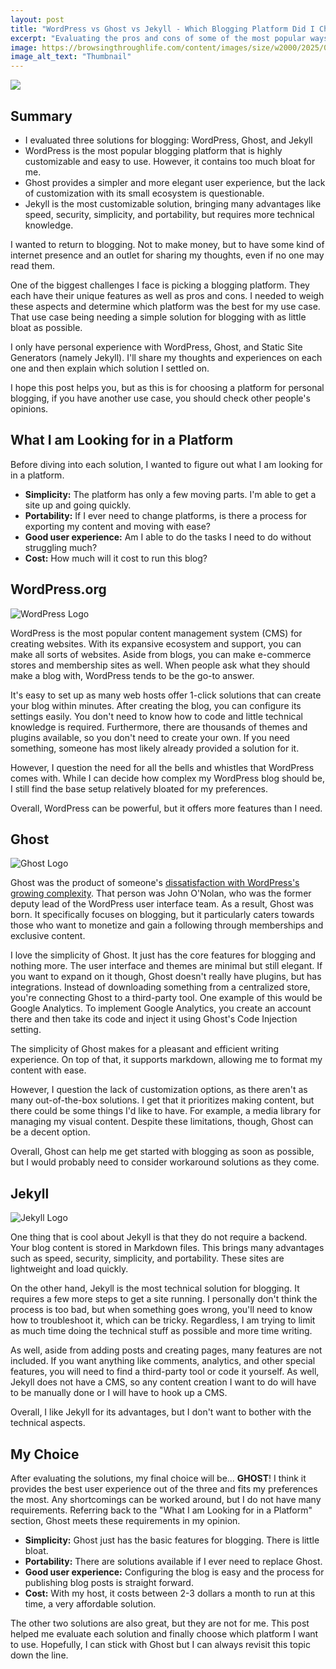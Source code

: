 ```yaml
---
layout: post
title: "WordPress vs Ghost vs Jekyll - Which Blogging Platform Did I Choose and Why?"
excerpt: "Evaluating the pros and cons of some of the most popular ways to blog."
image: https://browsingthroughlife.com/content/images/size/w2000/2025/06/WP-vs-Ghost-vs-Jekyll-1-.png
image_alt_text: "Thumbnail"
---
```


![](/content/images/size/w2000/2025/06/WP-vs-Ghost-vs-Jekyll-1-.png)

Summary
-------

*   I evaluated three solutions for blogging: WordPress, Ghost, and Jekyll
*   WordPress is the most popular blogging platform that is highly customizable and easy to use. However, it contains too much bloat for me.
*   Ghost provides a simpler and more elegant user experience, but the lack of customization with its small ecosystem is questionable.
*   Jekyll is the most customizable solution, bringing many advantages like speed, security, simplicity, and portability, but requires more technical knowledge.

I wanted to return to blogging. Not to make money, but to have some kind of internet presence and an outlet for sharing my thoughts, even if no one may read them.

One of the biggest challenges I face is picking a blogging platform. They each have their unique features as well as pros and cons. I needed to weigh these aspects and determine which platform was the best for my use case. That use case being needing a simple solution for blogging with as little bloat as possible.

I only have personal experience with WordPress, Ghost, and Static Site Generators (namely Jekyll). I'll share my thoughts and experiences on each one and then explain which solution I settled on.

I hope this post helps you, but as this is for choosing a platform for personal blogging, if you have another use case, you should check other people's opinions.

What I am Looking for in a Platform
-----------------------------------

Before diving into each solution, I wanted to figure out what I am looking for in a platform. 

*   **Simplicity:** The platform has only a few moving parts. I'm able to get a site up and going quickly.
*   **Portability:** If I ever need to change platforms, is there a process for exporting my content and moving with ease?
*   **Good user experience:** Am I able to do the tasks I need to do without struggling much?
*   **Cost:** How much will it cost to run this blog?

WordPress.org
-------------

![WordPress Logo](https://browsingthroughlife.com/content/images/2025/06/WordPressLogo.png)

WordPress is the most popular content management system (CMS) for creating websites. With its expansive ecosystem and support, you can make all sorts of websites. Aside from blogs, you can make e-commerce stores and membership sites as well. When people ask what they should make a blog with, WordPress tends to be the go-to answer.

It's easy to set up as many web hosts offer 1-click solutions that can create your blog within minutes. After creating the blog, you can configure its settings easily. You don't need to know how to code and little technical knowledge is required. Furthermore, there are thousands of themes and plugins available, so you don't need to create your own. If you need something, someone has most likely already provided a solution for it. 

However, I question the need for all the bells and whistles that WordPress comes with. While I can decide how complex my WordPress blog should be, I still find the base setup relatively bloated for my preferences.

Overall, WordPress can be powerful, but it offers more features than I need.

Ghost
-----

![Ghost Logo](https://browsingthroughlife.com/content/images/2025/06/ghost-logo-dark.png)

Ghost was the product of someone's [dissatisfaction with WordPress's growing complexity](https://ghost.onolan.org/). That person was John O'Nolan, who was the former deputy lead of the WordPress user interface team. As a result, Ghost was born. It specifically focuses on blogging, but it particularly caters towards those who want to monetize and gain a following through memberships and exclusive content.

I love the simplicity of Ghost. It just has the core features for blogging and nothing more. The user interface and themes are minimal but still elegant. If you want to expand on it though, Ghost doesn't really have plugins, but has integrations. Instead of downloading something from a centralized store, you're connecting Ghost to a third-party tool. One example of this would be Google Analytics. To implement Google Analytics, you create an account there and then take its code and inject it using Ghost's Code Injection setting.

The simplicity of Ghost makes for a pleasant and efficient writing experience. On top of that, it supports markdown, allowing me to format my content with ease.

However, I question the lack of customization options, as there aren't as many out-of-the-box solutions. I get that it prioritizes making content, but there could be some things I'd like to have. For example, a media library for managing my visual content. Despite these limitations, though, Ghost can be a decent option. 

Overall, Ghost can help me get started with blogging as soon as possible, but I would probably need to consider workaround solutions as they come.

Jekyll
------

![Jekyll Logo](https://browsingthroughlife.com/content/images/2025/06/jekyll-logo-dark-solid.png)

One thing that is cool about Jekyll is that they do not require a backend. Your blog content is stored in Markdown files. This brings many advantages such as speed, security, simplicity, and portability. These sites are lightweight and load quickly.

On the other hand, Jekyll is the most technical solution for blogging. It requires a few more steps to get a site running. I personally don't think the process is too bad, but when something goes wrong, you'll need to know how to troubleshoot it, which can be tricky. Regardless, I am trying to limit as much time doing the technical stuff as possible and more time writing.

As well, aside from adding posts and creating pages, many features are not included. If you want anything like comments, analytics, and other special features, you will need to find a third-party tool or code it yourself. As well, Jekyll does not have a CMS, so any content creation I want to do will have to be manually done or I will have to hook up a CMS.

Overall, I like Jekyll for its advantages, but I don't want to bother with the technical aspects.

My Choice
---------

After evaluating the solutions, my final choice will be... **GHOST**! I think it provides the best user experience out of the three and fits my preferences the most. Any shortcomings can be worked around, but I do not have many requirements. Referring back to the "What I am Looking for in a Platform" section, Ghost meets these requirements in my opinion.

*   **Simplicity:** Ghost just has the basic features for blogging. There is little bloat.
*   **Portability:** There are solutions available if I ever need to replace Ghost.
*   **Good user experience:** Configuring the blog is easy and the process for publishing blog posts is straight forward.
*   **Cost:** With my host, it costs between 2-3 dollars a month to run at this time, a very affordable solution.

The other two solutions are also great, but they are not for me. This post helped me evaluate each solution and finally choose which platform I want to use. Hopefully, I can stick with Ghost but I can always revisit this topic down the line.